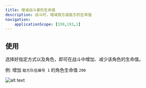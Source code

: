 ```yaml
---
title: 增减战斗者的生命值
description: 战斗时，增减我方或敌方的生命值
navigation:
    applicationScope: [199,193,1]
---
```


## 使用

选择好指定方式以及角色，即可在战斗中增加、减少该角色的生命值。

例: 增加 `敌方队伍编号 1` 的角色生命值 `200`

![alt text](https://cdn.gcw.wiki/gcw/image/zh_hans/commands/battle/changebattlerhp/image.png)
